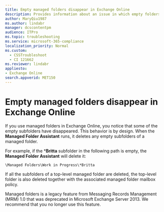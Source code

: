 ```yaml
---
title: Empty managed folders disappear in Exchange Online
description: Provides information about an issue in which empty folders in Managed Folders keep being deleted. 
author: MaryQiu1987
ms.author: lindabr
manager: dcscontentpm
audience: ITPro
ms.topic: troubleshooting
ms.service: microsoft-365-compliance
localization_priority: Normal
ms.custom: 
  - CSSTroubleshoot
  - CI 121662
ms.reviewer: lindabr
appliesto:
- Exchange Online
search.appverid: MET150
---
```


# Empty managed folders disappear in Exchange Online

If you use managed folders in Exchange Online, you notice that some of the empty subfolders have disappeared. This behavior is by design. When the **Managed Folder Assistant** runs, it deletes any empty subfolders of a managed folder.  

For example, if the ***Britta** subfolder in the following path is empty, the **Managed Folder Assistant** will delete it:

`\Managed Folders\Work in Progress\*Britta`

If all the subfolders of a top-level managed folder are deleted, the top-level folder is also deleted together with the associated managed folder mailbox policy.

Managed folders is a legacy feature from Messaging Records Management (MRM) 1.0 that was deprecated in Microsoft Exchange Server 2013. We recommend that you no longer use this feature.
